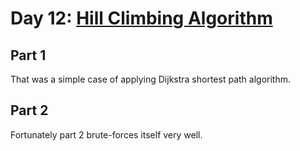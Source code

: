 # Day 12: [Hill Climbing Algorithm](https://adventofcode.com/2022/day/12)

## Part 1

That was a simple case of applying Dijkstra shortest path algorithm.

## Part 2

Fortunately part 2 brute-forces itself very well.